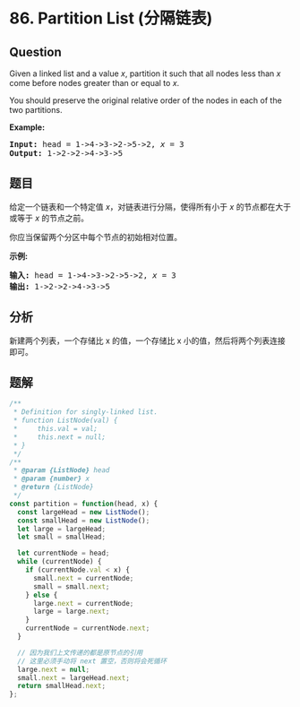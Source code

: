 # 86. Partition List (分隔链表)

## Question

Given a linked list and a value _x_, partition it such that all nodes less than _x_ come before nodes greater than or equal to _x_.

You should preserve the original relative order of the nodes in each of the two partitions.

**Example:**

<pre><strong>Input:</strong> head = 1-&gt;4-&gt;3-&gt;2-&gt;5-&gt;2, <em>x</em> = 3
<strong>Output:</strong> 1-&gt;2-&gt;2-&gt;4-&gt;3-&gt;5
</pre>

## 题目

给定一个链表和一个特定值 _x_，对链表进行分隔，使得所有小于 _x_ 的节点都在大于或等于 _x_ 的节点之前。

你应当保留两个分区中每个节点的初始相对位置。

**示例:**

<pre><strong>输入:</strong> head = 1-&gt;4-&gt;3-&gt;2-&gt;5-&gt;2, <em>x</em> = 3
<strong>输出:</strong> 1-&gt;2-&gt;2-&gt;4-&gt;3-&gt;5
</pre>

## 分析

新建两个列表，一个存储比 x 的值，一个存储比 x 小的值，然后将两个列表连接即可。

## 题解

```javascript
/**
 * Definition for singly-linked list.
 * function ListNode(val) {
 *     this.val = val;
 *     this.next = null;
 * }
 */
/**
 * @param {ListNode} head
 * @param {number} x
 * @return {ListNode}
 */
const partition = function(head, x) {
  const largeHead = new ListNode();
  const smallHead = new ListNode();
  let large = largeHead;
  let small = smallHead;

  let currentNode = head;
  while (currentNode) {
    if (currentNode.val < x) {
      small.next = currentNode;
      small = small.next;
    } else {
      large.next = currentNode;
      large = large.next;
    }
    currentNode = currentNode.next;
  }

  // 因为我们上文传递的都是原节点的引用
  // 这里必须手动将 next 置空，否则将会死循环
  large.next = null;
  small.next = largeHead.next;
  return smallHead.next;
};
```
